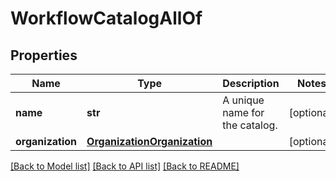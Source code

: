 # WorkflowCatalogAllOf

## Properties
Name | Type | Description | Notes
------------ | ------------- | ------------- | -------------
**name** | **str** | A unique name for the catalog.    | [optional] 
**organization** | [**OrganizationOrganization**](.md) |  | [optional] 

[[Back to Model list]](../README.md#documentation-for-models) [[Back to API list]](../README.md#documentation-for-api-endpoints) [[Back to README]](../README.md)


